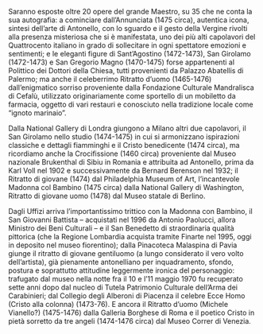 
Saranno esposte oltre 20 opere del grande Maestro, su 35 che ne conta la sua autografia: a cominciare dall’Annunciata (1475 circa), autentica icona, sintesi dell’arte di Antonello, con lo sguardo e il gesto della Vergine rivolti alla presenza misteriosa che si è manifestata, uno dei più alti capolavori del Quattrocento italiano in grado di sollecitare in ogni spettatore emozioni e sentimenti; e le eleganti figure di Sant’Agostino (1472-1473), San Girolamo (1472-1473) e San Gregorio Magno (1470-1475) forse appartenenti al Polittico dei Dottori della Chiesa, tutti provenienti da Palazzo Abatellis di Palermo; ma anche il celeberrimo Ritratto d’uomo (1465-1476) dall’enigmatico sorriso proveniente dalla Fondazione Culturale Mandralisca di Cefalù, utilizzato originariamente come sportello di un mobiletto da farmacia, oggetto di vari restauri e conosciuto nella tradizione locale come “ignoto marinaio”.

Dalla National Gallery di Londra giungono a Milano altri due capolavori, il San Girolamo nello studio (1474-1475) in cui si armonizzano ispirazioni classiche e dettagli fiamminghi e il Cristo benedicente (1474 circa), ma ricordiamo anche la Crocifissione (1460 circa) proveniente dal Museo nazionale Brukenthal di Sibiu in Romania e attribuita ad Antonello, prima da Karl Voll nel 1902 e successivamente da Bernard Berenson nel 1932; il Ritratto di giovane (1474) dal Philadelphia Museum of Art, l’incantevole Madonna col Bambino (1475 circa) dalla National Gallery di Washington, Ritratto di giovane uomo (1478) dal Museo statale di Berlino.

Dagli Uffizi arriva l’importantissimo trittico con la Madonna con Bambino, il San Giovanni Battista – acquistati nel 1996 da Antonio Paolucci, allora Ministro dei Beni Culturali – e il San Benedetto di straordinaria qualità pittorica (che la Regione Lombardia acquista tramite Finarte nel 1995, oggi in deposito nel museo fiorentino); dalla Pinacoteca Malaspina di Pavia giunge il ritratto di giovane gentiluomo (a lungo considerato il vero volto dell’artista), già pienamente antonelliano per inquadramento, sfondo, postura e soprattutto attitudine leggermente ironica del personaggio: trafugato dal museo nella notte fra il 10 e l’11 maggio 1970 fu recuperato sette anni dopo dal nucleo di Tutela Patrimonio Culturale dell’Arma dei Carabinieri; dal Collegio degli Alberoni di Piacenza il celebre Ecce Homo (Cristo alla colonna) (1473-76). E ancora il Ritratto d’uomo (Michele Vianello?) (1475-1476) dalla Galleria Borghese di Roma e il poetico Cristo in pietà sorretto da tre angeli (1474-1476 circa) dal Museo Correr di Venezia.
